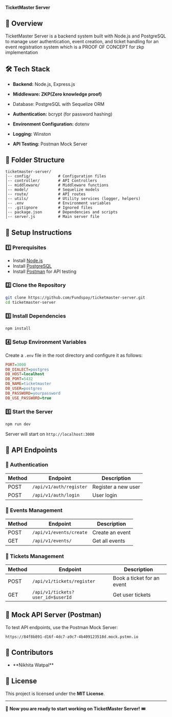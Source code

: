 **TicketMaster Server**

## 🚀 Overview

TicketMaster Server is a backend system built with Node.js and PostgreSQL to manage user authentication, event creation, and ticket handling for an event registration system which is a PROOF OF CONCEPT for zkp implementation

## 🛠️ Tech Stack

- **Backend:** Node.js, Express.js

- **Middleware: ZKP(Zero knowledge proof)**

- Database: PostgreSQL with Sequelize ORM

- **Authentication:** bcrypt (for password hashing)

- **Environment Configuration:** dotenv

- **Logging:** Winston

- **API Testing:** Postman Mock Server

## 📂 Folder Structure

```
ticketmaster-server/
│-- config/            # Configuration files
│-- controller/        # API Controllers
│-- middleware/        # Middleware functions
│-- model/             # Sequelize models
│-- route/             # API routes
│-- utils/             # Utility services (logger, helpers)
│-- .env               # Environment variables
│-- .gitignore         # Ignored files
│-- package.json       # Dependencies and scripts
│-- server.js          # Main server file
```

## 🔧 Setup Instructions

### **1️⃣ Prerequisites**

- Install [Node.js](https://nodejs.org/en/)
- Install [PostgreSQL](https://www.postgresql.org/)
- Install [Postman](https://www.postman.com/) for API testing

### **2️⃣ Clone the Repository**

```sh
git clone https://github.com/Fundspay/ticketmaster-server.git
cd ticketmaster-server
```

### **3️⃣ Install Dependencies**

```sh
npm install
```

### **4️⃣ Setup Environment Variables**

Create a `.env` file in the root directory and configure it as follows:

```ini
PORT=3000
DB_DIALECT=postgres
DB_HOST=localhost
DB_PORT=5432
DB_NAME=ticketmaster
DB_USER=postgres
DB_PASSWORD=yourpassword
DB_USE_PASSWORD=true
```

### **5️⃣ Start the Server**

```sh
npm run dev
```

Server will start on `http://localhost:3000`

## 📌 API Endpoints

### **🔹 Authentication**

| Method | Endpoint                | Description         |
| ------ | ----------------------- | ------------------- |
| POST   | `/api/v1/auth/register` | Register a new user |
| POST   | `/api/v1/auth/login`    | User login          |

### **🔹 Events Management**

| Method | Endpoint                | Description     |
| ------ | ----------------------- | --------------- |
| POST   | `/api/v1/events/create` | Create an event |
| GET    | `/api/v1/events/`       | Get all events  |

### **🔹 Tickets Management**

| Method | Endpoint                          | Description                |
| ------ | --------------------------------- | -------------------------- |
| POST   | `/api/v1/tickets/register`        | Book a ticket for an event |
| GET    | `/api/v1/tickets?user_id=$userId` | Get user tickets           |

## 🚀 Mock API Server (Postman)

To test API endpoints, use the Postman Mock Server:

```
https://84f8b891-d16f-4dc7-a9c7-4b409123518d.mock.pstmn.io
```

## 🤝 Contributors

- \*\*Nikhita Watpal\*\*

## 📜 License

This project is licensed under the **MIT License**.

---

🚀 **Now you are ready to start working on TicketMaster Server!** 🎟️

